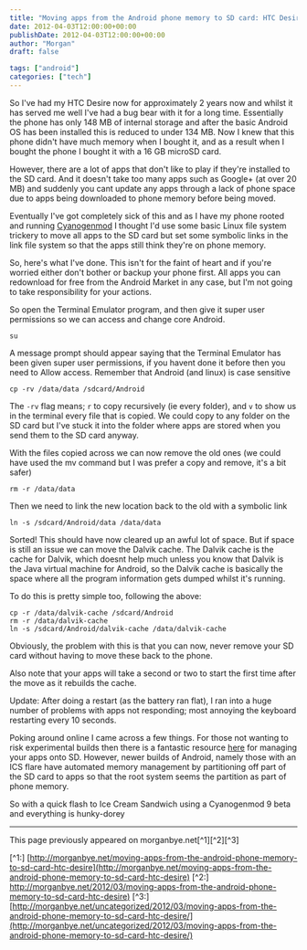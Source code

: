 ```yaml
---
title: "Moving apps from the Android phone memory to SD card: HTC Desire"
date: 2012-04-03T12:00:00+00:00
publishDate: 2012-04-03T12:00:00+00:00
author: "Morgan"
draft: false

tags: ["android"]
categories: ["tech"]
---
```


So I've had my HTC Desire now for approximately 2 years now and whilst it has served me well I've had a bug bear with it for a long time. Essentially the phone has only 148 MB of internal storage and after the basic Android OS has been installed this is reduced to under 134 MB. Now I knew that this phone didn't have much memory when I bought it, and as a result when I bought the phone I bought it with a 16 GB microSD card.

However, there are a lot of apps that don't like to play if they're installed to the SD card. And it doesn't take too many apps such as Google+ (at over 20 MB) and suddenly you cant update any apps through a lack of phone space due to apps being downloaded to phone memory before being moved.

Eventually I've got completely sick of this and as I have my phone rooted and running [Cyanogenmod](http://www.cyanogenmod.com/) I thought I'd use some basic Linux file system trickery to move all apps to the SD card but set some symbolic links in the link file system so that the apps still think they're on phone memory.

So, here's what I've done. This isn't for the faint of heart and if you're worried either don't bother or backup your phone first. All apps you can redownload for free from the Android Market in any case, but I'm not going to take responsibility for your actions.

So open the Terminal Emulator program, and then give it super user permissions so we can access and change core Android.
```
su
```

A message prompt should appear saying that the Terminal Emulator has been given super user permissions, if you havent done it before then you need to Allow access. Remember that Android (and linux) is case sensitive
```
cp -rv /data/data /sdcard/Android
```

The `-rv` flag means; `r` to copy recursively (ie every folder), and `v` to show us in the terminal every file that is copied. We could copy to any folder on the SD card but I've stuck it into the folder where apps are stored when you send them to the SD card anyway.

With the files copied across we can now remove the old ones (we could have used the mv command but I was prefer a copy and remove, it's a bit safer)
```
rm -r /data/data
```

Then we need to link the new location back to the old with a symbolic link
```
ln -s /sdcard/Android/data /data/data
```

Sorted! This should have now cleared up an awful lot of space. But if space is still an issue we can move the Dalvik cache. The Dalvik cache is the cache for Dalvik, which doesnt help much unless you know that Dalvik is the Java virtual machine for Android, so the Dalvik cache is basically the space where all the program information gets dumped whilst it's running.

To do this is pretty simple too, following the above:
```
cp -r /data/dalvik-cache /sdcard/Android
rm -r /data/dalvik-cache
ln -s /sdcard/Android/dalvik-cache /data/dalvik-cache
```

Obviously, the problem with this is that you can now, never remove your SD card without having to move these back to the phone.

Also note that your apps will take a second or two to start the first time after the move as it rebuilds the cache.

Update: After doing a restart (as the battery ran flat), I ran into a huge number of problems with apps not responding; most annoying the keyboard restarting every 10 seconds.

Poking around online I came across a few things. For those not wanting to risk experimental builds then there is a fantastic resource [here](https://web.archive.org/web/20131005165600/http://android.modaco.com/topic/331205-guide-how-to-get-more-free-space-for-your-apps/) for managing your apps onto SD. However, newer builds of Android, namely those with an ICS flare have automated memory management by partitioning off part of the SD card to apps so that the root system seems the partition as part of phone memory.

So with a quick flash to Ice Cream Sandwich using a Cyanogenmod 9 beta and everything is hunky-dorey


----
This page previously appeared on morganbye.net[^1][^2][^3]

[^1:] [http://morganbye.net/moving-apps-from-the-android-phone-memory-to-sd-card-htc-desire](http://morganbye.net/moving-apps-from-the-android-phone-memory-to-sd-card-htc-desire)
[^2:] [http://morganbye.net/2012/03/moving-apps-from-the-android-phone-memory-to-sd-card-htc-desire)](http://morganbye.net/2012/03/moving-apps-from-the-android-phone-memory-to-sd-card-htc-desire)
[^3:] [http://morganbye.net/uncategorized/2012/03/moving-apps-from-the-android-phone-memory-to-sd-card-htc-desire/](http://morganbye.net/uncategorized/2012/03/moving-apps-from-the-android-phone-memory-to-sd-card-htc-desire/)
